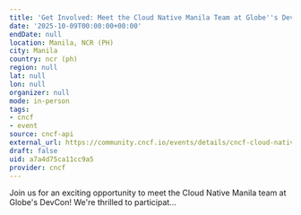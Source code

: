 ```yaml
---
title: 'Get Involved: Meet the Cloud Native Manila Team at Globe''s DevCon!'
date: '2025-10-09T00:00:00+00:00'
endDate: null
location: Manila, NCR (PH)
city: Manila
country: ncr (ph)
region: null
lat: null
lon: null
organizer: null
mode: in-person
tags:
- cncf
- event
source: cncf-api
external_url: https://community.cncf.io/events/details/cncf-cloud-native-manila-presents-get-involved-meet-the-cloud-native-manila-team-at-globes-devcon/
draft: false
uid: a7a4d75ca11cc9a5
provider: cncf
---
```

Join us for an exciting opportunity to meet the Cloud Native Manila team at Globe's DevCon! We're thrilled to participat...

